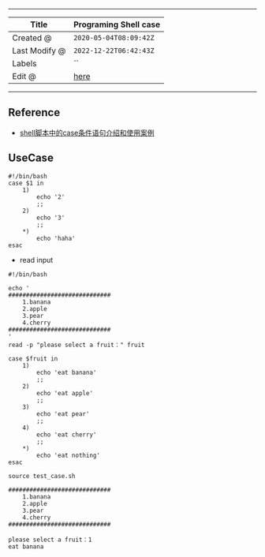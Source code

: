 -----

| Title         | Programing Shell case                                |
| ------------- | ---------------------------------------------------- |
| Created @     | `2020-05-04T08:09:42Z`                               |
| Last Modify @ | `2022-12-22T06:42:43Z`                               |
| Labels        | \`\`                                                 |
| Edit @        | [here](https://github.com/junxnone/xwiki/issues/103) |

-----

## Reference

  - [shell脚本中的case条件语句介绍和使用案例](https://www.cnblogs.com/guoke-boy/p/12605789.html)

## UseCase

    #!/bin/bash
    case $1 in
        1)
            echo '2'
            ;;
        2)
            echo '3'
            ;;
        *)
            echo 'haha'
    esac

  - read input

<!-- end list -->

    #!/bin/bash
    
    echo '
    #############################
        1.banana
        2.apple
        3.pear
        4.cherry
    #############################
    '
    read -p "please select a fruit：" fruit
    
    case $fruit in
        1)
            echo 'eat banana'
            ;;
        2)
            echo 'eat apple'
            ;;
        3)
            echo 'eat pear'
            ;;
        4)
            echo 'eat cherry'
            ;;
        *)
            echo 'eat nothing'
    esac

    source test_case.sh
    
    #############################
        1.banana
        2.apple
        3.pear
        4.cherry
    #############################
    
    please select a fruit：1
    eat banana
